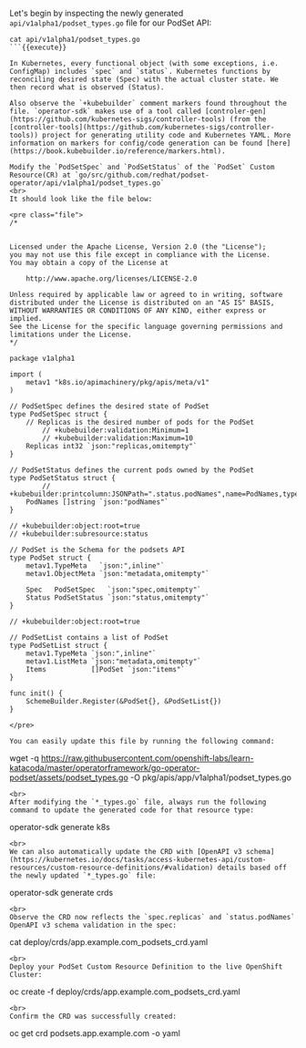 Let's begin by inspecting the newly generated `api/v1alpha1/podset_types.go` file for our PodSet API:

```
cat api/v1alpha1/podset_types.go
```{{execute}}

In Kubernetes, every functional object (with some exceptions, i.e. ConfigMap) includes `spec` and `status`. Kubernetes functions by reconciling desired state (Spec) with the actual cluster state. We then record what is observed (Status). 

Also observe the `+kubebuilder` comment markers found throughout the file. `operator-sdk` makes use of a tool called [controler-gen](https://github.com/kubernetes-sigs/controller-tools) (from the [controller-tools](https://github.com/kubernetes-sigs/controller-tools)) project for generating utility code and Kubernetes YAML. More information on markers for config/code generation can be found [here](https://book.kubebuilder.io/reference/markers.html).

Modify the `PodSetSpec` and `PodSetStatus` of the `PodSet` Custom Resource(CR) at `go/src/github.com/redhat/podset-operator/api/v1alpha1/podset_types.go`
<br>
It should look like the file below:

<pre class="file">
/*


Licensed under the Apache License, Version 2.0 (the "License");
you may not use this file except in compliance with the License.
You may obtain a copy of the License at

    http://www.apache.org/licenses/LICENSE-2.0

Unless required by applicable law or agreed to in writing, software
distributed under the License is distributed on an "AS IS" BASIS,
WITHOUT WARRANTIES OR CONDITIONS OF ANY KIND, either express or implied.
See the License for the specific language governing permissions and
limitations under the License.
*/

package v1alpha1

import (
	metav1 "k8s.io/apimachinery/pkg/apis/meta/v1"
)

// PodSetSpec defines the desired state of PodSet
type PodSetSpec struct {
	// Replicas is the desired number of pods for the PodSet 
        // +kubebuilder:validation:Minimum=1
        // +kubebuilder:validation:Maximum=10
	Replicas int32 `json:"replicas,omitempty"`
}

// PodSetStatus defines the current pods owned by the PodSet
type PodSetStatus struct {
        // +kubebuilder:printcolumn:JSONPath=".status.podNames",name=PodNames,type=string
	PodNames []string `json:"podNames"`
}

// +kubebuilder:object:root=true
// +kubebuilder:subresource:status

// PodSet is the Schema for the podsets API
type PodSet struct {
	metav1.TypeMeta   `json:",inline"`
	metav1.ObjectMeta `json:"metadata,omitempty"`

	Spec   PodSetSpec   `json:"spec,omitempty"`
	Status PodSetStatus `json:"status,omitempty"`
}

// +kubebuilder:object:root=true

// PodSetList contains a list of PodSet
type PodSetList struct {
	metav1.TypeMeta `json:",inline"`
	metav1.ListMeta `json:"metadata,omitempty"`
	Items           []PodSet `json:"items"`
}

func init() {
	SchemeBuilder.Register(&PodSet{}, &PodSetList{})
}

</pre>

You can easily update this file by running the following command:

```
wget -q https://raw.githubusercontent.com/openshift-labs/learn-katacoda/master/operatorframework/go-operator-podset/assets/podset_types.go -O pkg/apis/app/v1alpha1/podset_types.go
```{{execute}}
<br>
After modifying the `*_types.go` file, always run the following command to update the generated code for that resource type:

```
operator-sdk generate k8s
```{{execute}}
<br>
We can also automatically update the CRD with [OpenAPI v3 schema](https://kubernetes.io/docs/tasks/access-kubernetes-api/custom-resources/custom-resource-definitions/#validation) details based off the newly updated `*_types.go` file:

```
operator-sdk generate crds
```{{execute}}
<br>
Observe the CRD now reflects the `spec.replicas` and `status.podNames` OpenAPI v3 schema validation in the spec:

```
cat deploy/crds/app.example.com_podsets_crd.yaml
```{{execute}}
<br>
Deploy your PodSet Custom Resource Definition to the live OpenShift Cluster:

```
oc create -f deploy/crds/app.example.com_podsets_crd.yaml
```{{execute}}
<br>
Confirm the CRD was successfully created:

```
oc get crd podsets.app.example.com -o yaml
```{{execute}}
